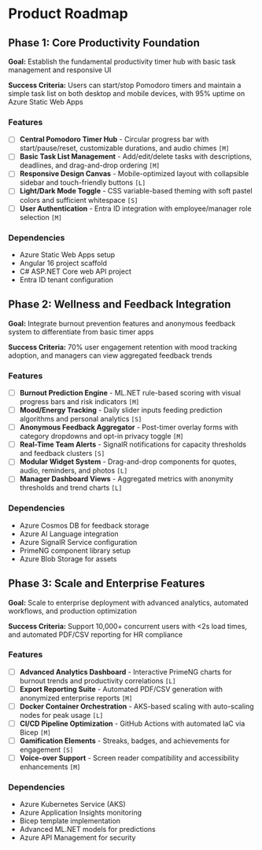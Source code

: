 # Product Roadmap

## Phase 1: Core Productivity Foundation

**Goal:** Establish the fundamental productivity timer hub with basic task management and responsive UI

**Success Criteria:** Users can start/stop Pomodoro timers and maintain a simple task list on both desktop and mobile devices, with 95% uptime on Azure Static Web Apps

### Features

- [ ] **Central Pomodoro Timer Hub** - Circular progress bar with start/pause/reset, customizable durations, and audio chimes `[M]`
- [ ] **Basic Task List Management** - Add/edit/delete tasks with descriptions, deadlines, and drag-and-drop ordering `[M]`
- [ ] **Responsive Design Canvas** - Mobile-optimized layout with collapsible sidebar and touch-friendly buttons `[L]`
- [ ] **Light/Dark Mode Toggle** - CSS variable-based theming with soft pastel colors and sufficient whitespace `[S]`
- [ ] **User Authentication** - Entra ID integration with employee/manager role selection `[M]`

### Dependencies

- Azure Static Web Apps setup
- Angular 16 project scaffold
- C# ASP.NET Core web API project
- Entra ID tenant configuration

## Phase 2: Wellness and Feedback Integration

**Goal:** Integrate burnout prevention features and anonymous feedback system to differentiate from basic timer apps

**Success Criteria:** 70% user engagement retention with mood tracking adoption, and managers can view aggregated feedback trends

### Features

- [ ] **Burnout Prediction Engine** - ML.NET rule-based scoring with visual progress bars and risk indicators `[M]`
- [ ] **Mood/Energy Tracking** - Daily slider inputs feeding prediction algorithms and personal analytics `[S]`
- [ ] **Anonymous Feedback Aggregator** - Post-timer overlay forms with category dropdowns and opt-in privacy toggle `[M]`
- [ ] **Real-Time Team Alerts** - SignalR notifications for capacity thresholds and feedback clusters `[S]`
- [ ] **Modular Widget System** - Drag-and-drop components for quotes, audio, reminders, and photos `[L]`
- [ ] **Manager Dashboard Views** - Aggregated metrics with anonymity thresholds and trend charts `[L]`

### Dependencies

- Azure Cosmos DB for feedback storage
- Azure AI Language integration
- Azure SignalR Service configuration
- PrimeNG component library setup
- Azure Blob Storage for assets

## Phase 3: Scale and Enterprise Features

**Goal:** Scale to enterprise deployment with advanced analytics, automated workflows, and production optimization

**Success Criteria:** Support 10,000+ concurrent users with <2s load times, and automated PDF/CSV reporting for HR compliance

### Features

- [ ] **Advanced Analytics Dashboard** - Interactive PrimeNG charts for burnout trends and productivity correlations `[L]`
- [ ] **Export Reporting Suite** - Automated PDF/CSV generation with anonymized enterprise reports `[M]`
- [ ] **Docker Container Orchestration** - AKS-based scaling with auto-scaling nodes for peak usage `[L]`
- [ ] **CI/CD Pipeline Optimization** - GitHub Actions with automated IaC via Bicep `[M]`
- [ ] **Gamification Elements** - Streaks, badges, and achievements for engagement `[S]`
- [ ] **Voice-over Support** - Screen reader compatibility and accessibility enhancements `[M]`

### Dependencies

- Azure Kubernetes Service (AKS)
- Azure Application Insights monitoring
- Bicep template implementation
- Advanced ML.NET models for predictions
- Azure API Management for security
